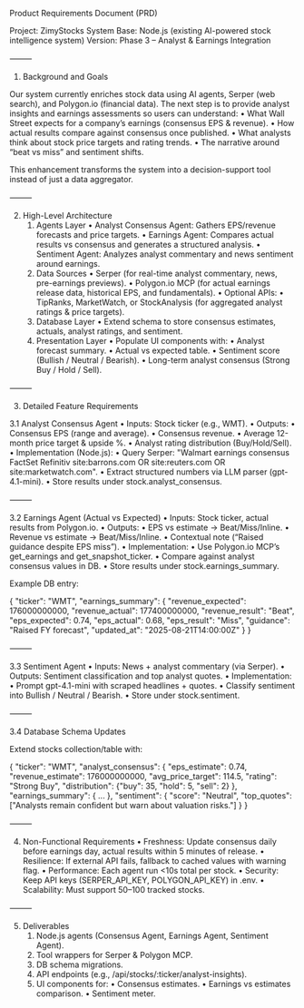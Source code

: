 
Product Requirements Document (PRD)

Project: ZimyStocks
System Base: Node.js (existing AI-powered stock intelligence system)
Version: Phase 3 – Analyst & Earnings Integration

⸻

1. Background and Goals

Our system currently enriches stock data using AI agents, Serper (web search), and Polygon.io (financial data).
The next step is to provide analyst insights and earnings assessments so users can understand:
	•	What Wall Street expects for a company’s earnings (consensus EPS & revenue).
	•	How actual results compare against consensus once published.
	•	What analysts think about stock price targets and rating trends.
	•	The narrative around “beat vs miss” and sentiment shifts.

This enhancement transforms the system into a decision-support tool instead of just a data aggregator.

⸻

2. High-Level Architecture
	1.	Agents Layer
	•	Analyst Consensus Agent: Gathers EPS/revenue forecasts and price targets.
	•	Earnings Agent: Compares actual results vs consensus and generates a structured analysis.
	•	Sentiment Agent: Analyzes analyst commentary and news sentiment around earnings.
	2.	Data Sources
	•	Serper (for real-time analyst commentary, news, pre-earnings previews).
	•	Polygon.io MCP (for actual earnings release data, historical EPS, and fundamentals).
	•	Optional APIs:
	•	TipRanks, MarketWatch, or StockAnalysis (for aggregated analyst ratings & price targets).
	3.	Database Layer
	•	Extend schema to store consensus estimates, actuals, analyst ratings, and sentiment.
	4.	Presentation Layer
	•	Populate UI components with:
	•	Analyst forecast summary.
	•	Actual vs expected table.
	•	Sentiment score (Bullish / Neutral / Bearish).
	•	Long-term analyst consensus (Strong Buy / Hold / Sell).

⸻

3. Detailed Feature Requirements

3.1 Analyst Consensus Agent
	•	Inputs: Stock ticker (e.g., WMT).
	•	Outputs:
	•	Consensus EPS (range and average).
	•	Consensus revenue.
	•	Average 12-month price target & upside %.
	•	Analyst rating distribution (Buy/Hold/Sell).
	•	Implementation (Node.js):
	•	Query Serper: "Walmart earnings consensus FactSet Refinitiv site:barrons.com OR site:reuters.com OR site:marketwatch.com".
	•	Extract structured numbers via LLM parser (gpt-4.1-mini).
	•	Store results under stock.analyst_consensus.

⸻

3.2 Earnings Agent (Actual vs Expected)
	•	Inputs: Stock ticker, actual results from Polygon.io.
	•	Outputs:
	•	EPS vs estimate → Beat/Miss/Inline.
	•	Revenue vs estimate → Beat/Miss/Inline.
	•	Contextual note (“Raised guidance despite EPS miss”).
	•	Implementation:
	•	Use Polygon.io MCP’s get_earnings and get_snapshot_ticker.
	•	Compare against analyst consensus values in DB.
	•	Store results under stock.earnings_summary.

Example DB entry:

{
  "ticker": "WMT",
  "earnings_summary": {
    "revenue_expected": 176000000000,
    "revenue_actual": 177400000000,
    "revenue_result": "Beat",
    "eps_expected": 0.74,
    "eps_actual": 0.68,
    "eps_result": "Miss",
    "guidance": "Raised FY forecast",
    "updated_at": "2025-08-21T14:00:00Z"
  }
}


⸻

3.3 Sentiment Agent
	•	Inputs: News + analyst commentary (via Serper).
	•	Outputs: Sentiment classification and top analyst quotes.
	•	Implementation:
	•	Prompt gpt-4.1-mini with scraped headlines + quotes.
	•	Classify sentiment into Bullish / Neutral / Bearish.
	•	Store under stock.sentiment.

⸻

3.4 Database Schema Updates

Extend stocks collection/table with:

{
  "ticker": "WMT",
  "analyst_consensus": {
    "eps_estimate": 0.74,
    "revenue_estimate": 176000000000,
    "avg_price_target": 114.5,
    "rating": "Strong Buy",
    "distribution": {"buy": 35, "hold": 5, "sell": 2}
  },
  "earnings_summary": { ... },
  "sentiment": {
    "score": "Neutral",
    "top_quotes": ["Analysts remain confident but warn about valuation risks."]
  }
}


⸻

4. Non-Functional Requirements
	•	Freshness: Update consensus daily before earnings day, actual results within 5 minutes of release.
	•	Resilience: If external API fails, fallback to cached values with warning flag.
	•	Performance: Each agent run <10s total per stock.
	•	Security: Keep API keys (SERPER_API_KEY, POLYGON_API_KEY) in .env.
	•	Scalability: Must support 50–100 tracked stocks.

⸻

5. Deliverables
	1.	Node.js agents (Consensus Agent, Earnings Agent, Sentiment Agent).
	2.	Tool wrappers for Serper & Polygon MCP.
	3.	DB schema migrations.
	4.	API endpoints (e.g., /api/stocks/:ticker/analyst-insights).
	5.	UI components for:
	•	Consensus estimates.
	•	Earnings vs estimates comparison.
	•	Sentiment meter.



